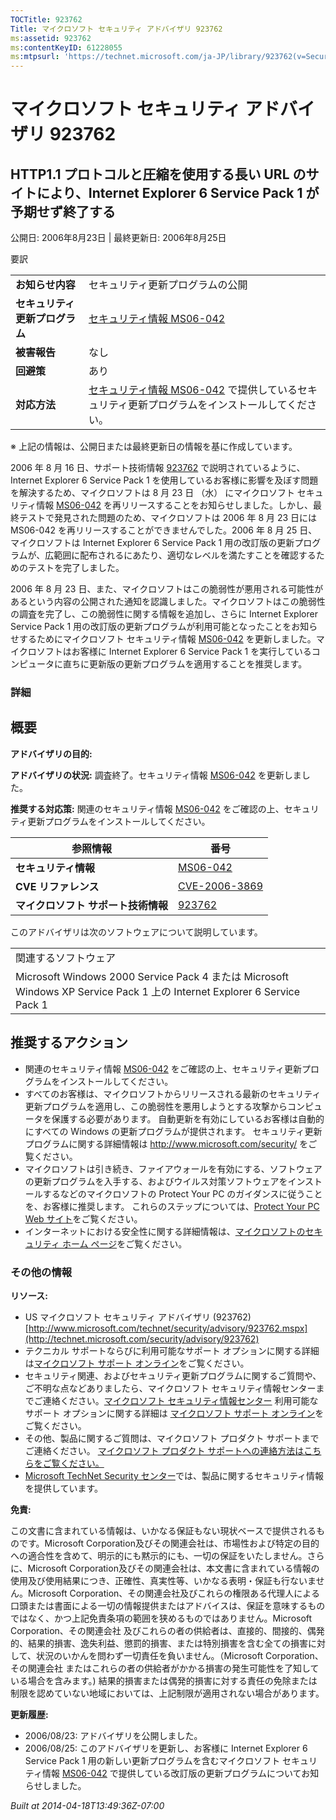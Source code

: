 ```yaml
---
TOCTitle: 923762
Title: マイクロソフト セキュリティ アドバイザリ 923762
ms:assetid: 923762
ms:contentKeyID: 61228055
ms:mtpsurl: 'https://technet.microsoft.com/ja-JP/library/923762(v=Security.10)'
---
```


マイクロソフト セキュリティ アドバイザリ 923762
===============================================

HTTP1.1 プロトコルと圧縮を使用する長い URL のサイトにより、Internet Explorer 6 Service Pack 1 が予期せず終了する
----------------------------------------------------------------------------------------------------------------

公開日: 2006年8月23日 | 最終更新日: 2006年8月25日

要訳

|                                |                                                                                                                                                           |
|--------------------------------|-----------------------------------------------------------------------------------------------------------------------------------------------------------|
| **お知らせ内容**               | セキュリティ更新プログラムの公開                                                                                                                          |
| **セキュリティ更新プログラム** | [セキュリティ情報 MS06-042](http://technet.microsoft.com/security/bulletin/ms06-042)                                                                      |
| **被害報告**                   | なし                                                                                                                                                      |
| **回避策**                     | あり                                                                                                                                                      |
| **対応方法**                   | [セキュリティ情報 MS06-042](http://technet.microsoft.com/security/bulletin/ms06-042) で提供しているセキュリティ更新プログラムをインストールしてください。 |

※ 上記の情報は、公開日または最終更新日の情報を基に作成しています。

2006 年 8 月 16 日、サポート技術情報 [923762](http://support.microsoft.com/kb/923762) で説明されているように、Internet Explorer 6 Service Pack 1 を使用しているお客様に影響を及ぼす問題を解決するため、マイクロソフトは 8 月 23 日 （水） にマイクロソフト セキュリティ情報 [MS06-042](http://technet.microsoft.com/security/bulletin/ms06-042) を再リリースすることをお知らせしました。しかし、最終テストで発見された問題のため、マイクロソフトは 2006 年 8 月 23 日には MS06-042 を再リリースすることができませんでした。2006 年 8 月 25 日、マイクロソフトは Internet Explorer 6 Service Pack 1 用の改訂版の更新プログラムが、広範囲に配布されるにあたり、適切なレベルを満たすことを確認するためのテストを完了しました。

2006 年 8 月 23 日、また、マイクロソフトはこの脆弱性が悪用される可能性があるという内容の公開された通知を認識しました。マイクロソフトはこの脆弱性の調査を完了し、この脆弱性に関する情報を追加し、さらに Internet Explorer Service Pack 1 用の改訂版の更新プログラムが利用可能となったことをお知らせするためにマイクロソフト セキュリティ情報 [MS06-042](http://technet.microsoft.com/security/bulletin/ms06-042) を更新しました。マイクロソフトはお客様に Internet Explorer 6 Service Pack 1 を実行しているコンピュータに直ちに更新版の更新プログラムを適用することを推奨します。

### 詳細

概要
----

**アドバイザリの目的:**

**アドバイザリの状況:** 調査終了。セキュリティ情報 [MS06-042](http://technet.microsoft.com/security/bulletin/ms06-042) を更新しました。

**推奨する対応策:** 関連のセキュリティ情報 [MS06-042](http://technet.microsoft.com/security/bulletin/ms06-042) をご確認の上、セキュリティ更新プログラムをインストールしてください。

| 参照情報                            | 番号                                                                             |
|-------------------------------------|----------------------------------------------------------------------------------|
| **セキュリティ情報**                | [MS06-042](http://technet.microsoft.com/security/bulletin/ms06-042)              |
| **CVE リファレンス**                | [CVE-2006-3869](http://www.cve.mitre.org/cgi-bin/cvename.cgi?name=cve-2006-3869) |
| **マイクロソフト サポート技術情報** | [923762](http://support.microsoft.com/kb/923762)                                 |

このアドバイザリは次のソフトウェアについて説明しています。

|                                                                                                                          |
|--------------------------------------------------------------------------------------------------------------------------|
| 関連するソフトウェア                                                                                                     |
| Microsoft Windows 2000 Service Pack 4 または Microsoft Windows XP Service Pack 1 上の Internet Explorer 6 Service Pack 1 |

推奨するアクション
------------------

-   関連のセキュリティ情報 [MS06-042](http://technet.microsoft.com/security/bulletin/ms06-042) をご確認の上、セキュリティ更新プログラムをインストールしてください。
-   すべてのお客様は、マイクロソフトからリリースされる最新のセキュリティ更新プログラムを適用し、この脆弱性を悪用しようとする攻撃からコンピュータを保護する必要があります。 自動更新を有効にしているお客様は自動的にすべての Windows の更新プログラムが提供されます。 セキュリティ更新プログラムに関する詳細情報は <http://www.microsoft.com/security/> をご覧ください。
-   マイクロソフトは引き続き、ファイアウォールを有効にする、ソフトウェアの更新プログラムを入手する、およびウイルス対策ソフトウェアをインストールするなどのマイクロソフトの Protect Your PC のガイダンスに従うことを、お客様に推奨します。 これらのステップについては、[Protect Your PC Web サイト](http://www.microsoft.com/japan/athome/security/protect/)をご覧ください。
-   インターネットにおける安全性に関する詳細情報は、[マイクロソフトのセキュリティ ホーム ページ](http://www.microsoft.com/japan/security/default.mspx)をご覧ください。

### その他の情報

**リソース:**

-   US マイクロソフト セキュリティ アドバイザリ (923762)
    [http://www.microsoft.com/technet/security/advisory/923762.mspx](http://technet.microsoft.com/security/advisory/923762)
-   テクニカル サポートならびに利用可能なサポート オプションに関する詳細は[マイクロソフト サポート オンライン](http://support.microsoft.com/)をご覧ください。
-   セキュリティ関連、およびセキュリティ更新プログラムに関するご質問や、ご不明な点などありましたら、マイクロソフト セキュリティ情報センターまでご連絡ください。[マイクロソフト セキュリティ情報センター](http://www.microsoft.com/japan/security/sicinfo.mspx) 利用可能なサポート オプションに関する詳細は [マイクロソフト サポート オンライン](http://support.microsoft.com/)をご覧ください。
-   その他、製品に関するご質問は、マイクロソフト プロダクト サポートまでご連絡ください。 [マイクロソフト プロダクト サポートへの連絡方法はこちらをご覧ください。](http://support.microsoft.com/select/?target=assistance)
-   [Microsoft TechNet Security センター](http://technet.microsoft.com/ja-jp/security/default.aspx)では、製品に関するセキュリティ情報を提供しています。

**免責:**

この文書に含まれている情報は、いかなる保証もない現状ベースで提供されるものです。Microsoft Corporation及びその関連会社は、市場性および特定の目的への適合性を含めて、明示的にも黙示的にも、一切の保証をいたしません。さらに、Microsoft Corporation及びその関連会社は、本文書に含まれている情報の使用及び使用結果につき、正確性、真実性等、いかなる表明・保証も行ないません。Microsoft Corporation、その関連会社及びこれらの権限ある代理人による口頭または書面による一切の情報提供またはアドバイスは、保証を意味するものではなく、かつ上記免責条項の範囲を狭めるものではありません。Microsoft Corporation、その関連会社 及びこれらの者の供給者は、直接的、間接的、偶発的、結果的損害、逸失利益、懲罰的損害、または特別損害を含む全ての損害に対して、状況のいかんを問わず一切責任を負いません。（Microsoft Corporation、その関連会社 またはこれらの者の供給者がかかる損害の発生可能性を了知している場合を含みます。) 結果的損害または偶発的損害に対する責任の免除または制限を認めていない地域においては、上記制限が適用されない場合があります。

**更新履歴:**

-   2006/08/23: アドバイザリを公開しました。
-   2006/08/25: このアドバイザリを更新し、お客様に Internet Explorer 6 Service Pack 1 用の新しい更新プログラムを含むマイクロソフト セキュリティ情報 [MS06-042](http://technet.microsoft.com/security/bulletin/ms06-042) で提供している改訂版の更新プログラムについてお知らせしました。

*Built at 2014-04-18T13:49:36Z-07:00*